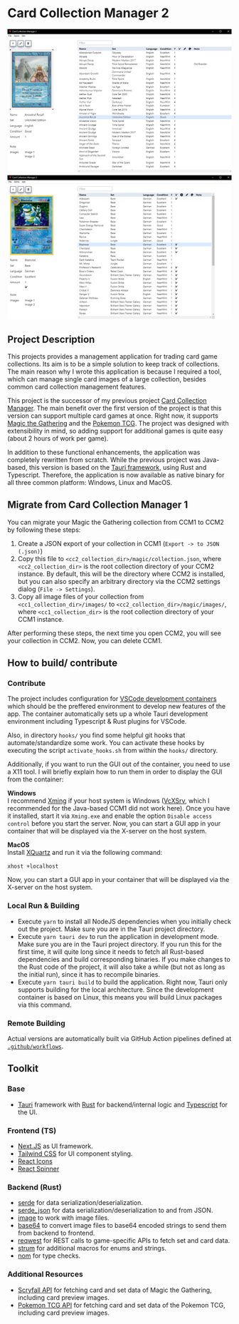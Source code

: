 # Card Collection Manager 2
![img1](img1.PNG)
![img2](img2.PNG)

## Project Description
This projects provides a management application for trading card game collections. Its aim is to be a simple solution to keep track of collections. The main reason why I wrote this application is because I required a tool, which can manage single card images of a large collection, besides common card collection management features.

This project is the successor of my previous project [Card Collection Manager](https://github.com/sebastiandine/Card-Collection-Manager). The main benefit over the first version of the project is that this version can support multiple card games at once. Right now, it supports [Magic the Gathering](https://magic.wizards.com/) and the [Pokemon TCG](https://tcg.pokemon.com). The project was designed with extensibility in mind, so adding support for additional games is quite easy (about 2 hours of work per game).

In addition to these functional enhancements, the application was completely rewritten from scratch. While the previous project was Java-based, this version is based on the [Tauri framework](https://tauri.app/), using Rust and Typescript. Therefore, the application is now available as native binary for all three common platform: Windows, Linux and MacOS.

## Migrate from Card Collection Manager 1
You can migrate your Magic the Gathering collection from CCM1 to CCM2 by following these steps:
1. Create a JSON export of your collection in CCM1 (`Export -> to JSON (.json)`)
2. Copy this file to `<cc2_collection_dir>/magic/collection.json`, where `<cc2_collection_dir>` is the root collection directory of your CCM2 instance. By default, this will be the directory where CCM2 is installed, but you can also specify an arbitrary directory via the CCM2 settings dialog (`File -> Settings`).
3. Copy all image files of your collection from `<cc1_collection_dir>/images/` to `<cc2_collection_dir>/magic/images/`, where `<cc1_collection_dir>` is the root collection directory of your CCM1 instance.

After performing these steps, the next time you open CCM2, you will see your collection in CCM2. Now, you can delete CCM1.


## How to build/ contribute
### Contribute
The project includes configuration for [VSCode development containers](https://code.visualstudio.com/docs/remote/containers) which should be the preffered environment to develop new features of the app. The container automatically sets up a whole Tauri development environment including Typescript & Rust plugins for VSCode.

Also, in directory `hooks/` you find some helpful git hooks that automate/standardize some work. You can activate these hooks by executing the script `activate_hooks.sh` from within the `hooks/` directory. 

Additionally, if you want to run the GUI out of the container, you need to use a X11 tool. I will briefly explain how to run them in order to display the GUI from the container:

**Windows**<br>
I recommend [Xming](https://sourceforge.net/projects/xming/) if your host system is Windows ([VcXSrv](https://sourceforge.net/projects/vcxsrv/), which I recommended for the Java-based CCM1 did not work here). Once you have it installed, start it via `Xming.exe` and enable the option `Disable access control` before you start the server. Now, you can start a GUI app in your container that will be displayed via the X-server on the host system.

**MacOS**<br>
Install [XQuartz](https://www.xquartz.org/) and run it via the following command:
```
xhost +localhost
```
Now, you can start a GUI app in your container that will be displayed via the X-server on the host system.

### Local Run & Building
* Execute  `yarn` to install all NodeJS dependencies when you initially check out the project. Make sure you are in the Tauri project directory.
* Execute `yarn tauri dev` to run the application in development mode. Make sure you are in the Tauri project directory. If you run this for the first  time, it will quite long since it needs to fetch all Rust-based dependencies and build corresponding binaries. If you make changes to the Rust code of the project, it will also take a while (but not as long as the initial run), since it has to recompile binaries.
* Execute `yarn tauri build`  to build the application. Right now, Tauri only supports building for the local architecture. Since the development container is based on Linux, this means you will build Linux packages via this command.

### Remote Building
Actual versions are automatically built via GitHub Action pipelines defined at [`.github/workflows`](./.github/workflows/).

## Toolkit
### Base
* [Tauri](https://tauri.app/) framework with [Rust](https://www.rust-lang.org/) for backend/internal logic and [Typescript](https://www.typescriptlang.org/) for the UI. 

### Frontend (TS)
* [Next.JS](https://nextjs.org/) as UI framework.
* [Tailwind CSS](https://tailwindcss.com/) for UI component styling.
* [React Icons](https://react-icons.github.io/react-icons/)
* [React Spinner](https://mhnpd.github.io/react-loader-spinner/docs/intro)

### Backend (Rust)
* [serde](https://crates.io/crates/serde) for data serialization/deserialization.
* [serde_json](https://crates.io/crates/serde_json) for data serialization/deserialization to and from JSON.
* [image](https://crates.io/crates/image) to work with image files.
* [base64](https://crates.io/crates/base64) to convert image files to base64 encoded strings to send them from backend to frontend.
* [reqwest](https://crates.io/crates/reqwest) for REST calls to game-specific APIs to fetch set and card data.
* [strum](https://crates.io/crates/strum) for additional macros for enums and strings.
* [nom](https://crates.io/crates/nom) for type checks.

### Additional Resources
* [Scryfall API](https://scryfall.com/docs/api) for fetching card and set data of Magic the Gathering, including card preview images.
* [Pokemon TCG API](https://docs.pokemontcg.io/) for fetching card and set data of the Pokemon TCG, including card preview images.
